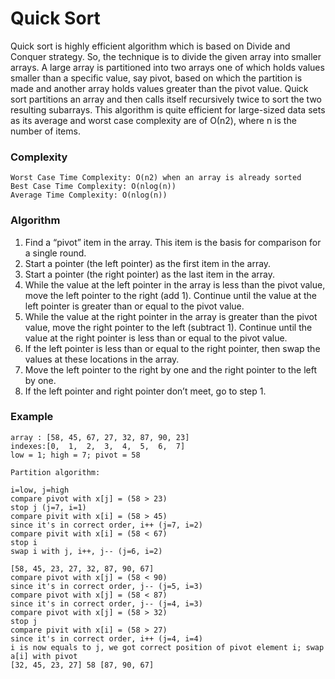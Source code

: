 # Quick Sort
Quick sort is highly efficient algorithm which is based on Divide and Conquer strategy. So, the technique is to divide the given array into smaller arrays.
A large array is partitioned into two arrays one of which holds values smaller than a specific value, say pivot, based on which the partition is made and another array holds values greater than the pivot value.
Quick sort partitions an array and then calls itself recursively twice to sort the two resulting subarrays. This algorithm is quite efficient for large-sized data sets as its average and worst case complexity are of Ο(n2), where n is the number of items.

### Complexity
```
Worst Case Time Complexity: O(n2) when an array is already sorted
Best Case Time Complexity: O(nlog(n)) 
Average Time Complexity: O(nlog(n))
```

### Algorithm
1. Find a “pivot” item in the array. This item is the basis for comparison for a single round.
2. Start a pointer (the left pointer) as the first item in the array.
3. Start a pointer (the right pointer) as the last item in the array.
4. While the value at the left pointer in the array is less than the pivot value, move the left pointer to the right (add 1). Continue until the value at the left pointer is greater than or equal to the pivot value.
5. While the value at the right pointer in the array is greater than the pivot value, move the right pointer to the left (subtract 1). Continue until the value at the right pointer is less than or equal to the pivot value.
6. If the left pointer is less than or equal to the right pointer, then swap the values at these locations in the array.
7. Move the left pointer to the right by one and the right pointer to the left by one.
8. If the left pointer and right pointer don’t meet, go to step 1.

### Example
```
array : [58, 45, 67, 27, 32, 87, 90, 23]
indexes:[0,  1,  2,  3,  4,  5,  6,  7]
low = 1; high = 7; pivot = 58

Partition algorithm:

i=low, j=high
compare pivot with x[j] = (58 > 23)
stop j (j=7, i=1)
compare pivit with x[i] = (58 > 45)
since it's in correct order, i++ (j=7, i=2)
compare pivit with x[i] = (58 < 67)
stop i 
swap i with j, i++, j-- (j=6, i=2)

[58, 45, 23, 27, 32, 87, 90, 67]
compare pivot with x[j] = (58 < 90)
since it's in correct order, j-- (j=5, i=3)
compare pivot with x[j] = (58 < 87)
since it's in correct order, j-- (j=4, i=3)
compare pivot with x[j] = (58 > 32)
stop j 
compare pivit with x[i] = (58 > 27)
since it's in correct order, i++ (j=4, i=4)
i is now equals to j, we got correct position of pivot element i; swap a[i] with pivot
[32, 45, 23, 27] 58 [87, 90, 67]

